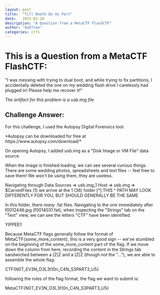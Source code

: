 ```yaml
---
layout: post
title:  "Till Death Do Us Part"
date:   2025-02-28
description: "A Question from a MetaCTF FlashCTF"
author: "OakTree"
categories: ctfs
---
```


<h1> This is a Question from a MetaCTF FlashCTF: </h1>

<p> "I was messing with trying to dual boot, and while trying to fix partitions, I accidentally deleted the one on my wedding flash drive I carelessly had plugged in! Please help me recover it!" </p>

*The artifact for this problem is a usb.img file*

<h2> Challenge Answer: </h2>
<p> For this challenge, I used the Autopsy Digital Forensics tool. <p>
*Autopsy can be downloaded for free at https://www.autopsy.com/download/*

<p> On opening Autopsy, I added usb.img as a "Disk Image or VM File" data source. <p>

<p> When the image is finished loading, we can see several curious things. There are some wedding photos, spreadsheets
and text files -- feel free to save them! We won't be using them, they are useless. <p>


Navigating through Data Sources => usb.img_1 Host => usb.img => $CarvedFiles (1) we arrive at the 1 (36) folder
[*] THIS ^ PATH MAY LOOK DIFFERENTLY FOR YOU, BUT SHOULD GENERALLY BE THE SAME

In this folder, there *many* .fat files. Navigating to the one immediately after f0012446.jpg (f0014031.fat),
when inspecting the "Strings" tab on the "Text" view, we can see the letters "CTF" have been identified. 

YIPPEE!!

Because MetaCTF flags generally follow the format of MetaCTF{some_more_content}, this is a very good sign -- 
we've stumbled on the beginning of the some_more_content part of the flag. If we move down the column from here,
recording the content in the Strings tab sandwiched between a [Z[Z and a [Z[Z (though not the "..."), we are 
able to assemble the whole flag:

CTF{N0T_EV3N_D3L3t10n_C4N_S3PART3_U5}

following the rules of the flag format, the flag we want to submit is:

MetaCTF{N0T_EV3N_D3L3t10n_C4N_S3PART3_U5} </p>